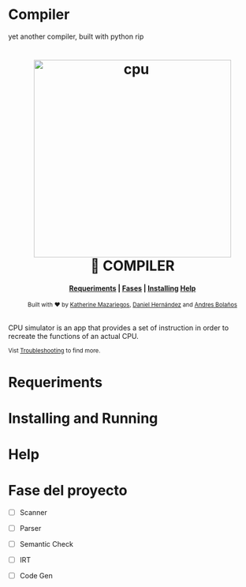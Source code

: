 # Compiler
yet another compiler, built with python rip

<h1 align="center">
    <img alt="cpu" src="https://github.com/lisos-ufm/CPUsimulator/blob/andr/Simulator-Frontend/Unordered/cpu2.png" width="400">
  <br>🚀 COMPILER <br>
</h1>

<div align="center">
  <h4>
    <a href="#Requeriments">Requeriments</a> |
    <a href="#Fase del proyecto">Fases</a> |
    <a href="#Installing and running">Installing</a> 
    <a href="#Help">Help</a>
  </h4>
</div>

<div align="center">
  <sub>Built with ❤︎ by
  <a href="https://github.com/KateyMG">Katherine Mazariegos</a>,
  <a href="https://github.com/Danisnowman">Daniel Hernández</a> and <a href="https://github.com/andresryes">Andres Bolaños</a>
</div>
<br>

CPU simulator is an app that provides a set of instruction in order to recreate the functions of an actual CPU.

<sub>Vist <a href="#">Troubleshooting</a> to find more.</sub>


# Requeriments


# Installing and Running

# Help

# Fase del proyecto
- [ ] Scanner
- [ ] Parser
- [ ] Semantic Check
- [ ] IRT
- [ ]  Code Gen

